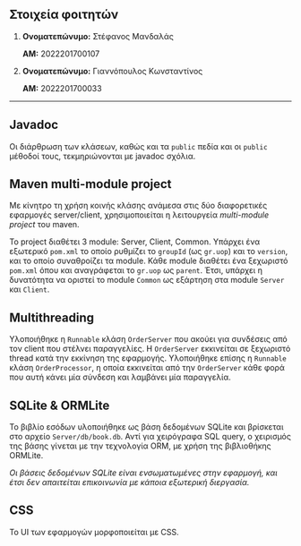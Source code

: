 ## Στοιχεία φοιτητών

 1. **Ονοματεπώνυμο:** Στέφανος Μανδαλάς

    **ΑΜ:** 2022201700107

 2. **Ονοματεπώνυμο:** Γιαννόπουλος Κωνσταντίνος

    **ΑΜ:** 2022201700033

---

## Javadoc
Οι διάρθρωση των κλάσεων, καθώς και τα `public` πεδία και οι `public` μέθοδοί τους, τεκμηριώνονται με javadoc σχόλια.

## Maven multi-module project
Με κίνητρο τη χρήση κοινής κλάσης ανάμεσα στις δύο διαφορετικές εφαρμογές server/client, χρησιμοποιείται η λειτουργεία *multi-module project* του maven.

Το project διαθέτει 3 module: Server, Client, Common. Υπάρχει ένα εξωτερικό `pom.xml` το οποίο ρυθμίζει το `groupId` (ως `gr.uop`) και το `version`, και το οποίο συναθροίζει τα module. Κάθε module διαθέτει ένα ξεχωριστό `pom.xml` όπου και αναγράφεται το `gr.uop` ως `parent`. Έτσι, υπάρχει η δυνατότητα να οριστεί το module `Common` ως εξάρτηση στα module `Server` και `Client`.

## Multithreading
Υλοποιήθηκε η `Runnable` κλάση `OrderServer` που ακούει για συνδέσεις από τον client που στέλνει παραγγελίες. Η `OrderServer` εκκινείται σε ξεχωριστό thread κατά την εκκίνηση της εφαρμογής. Υλοποιήθηκε επίσης η `Runnable` κλάση `OrderProcessor`, η οποία εκκινείται από την `OrderServer` κάθε φορά που αυτή κάνει μία σύνδεση και λαμβάνει μία παραγγελία.

## SQLite & ORMLite
Το βιβλίο εσόδων υλοποιήθηκε ως βάση δεδομένων SQLite και βρίσκεται στο αρχείο `Server/db/book.db`. Αντί για χειρόγραφα SQL query, ο χειρισμός της βάσης γίνεται με την τεχνολογία ORM, με χρήση της βιβλιοθήκης ORMLite.

*Οι βάσεις δεδομένων SQLite είναι ενσωματωμένες στην εφαρμογή, και έτσι δεν απαιτείται επικοινωνία με κάποια εξωτερική διεργασία.*

## CSS
Το UI των εφαρμογών μορφοποιείται με CSS.